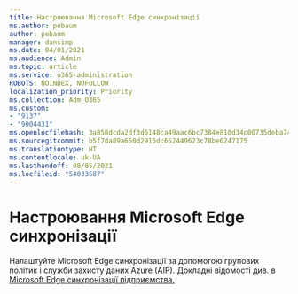 ```yaml
---
title: Настроювання Microsoft Edge синхронізації
ms.author: pebaum
author: pebaum
manager: dansimp
ms.date: 04/01/2021
ms.audience: Admin
ms.topic: article
ms.service: o365-administration
ROBOTS: NOINDEX, NOFOLLOW
localization_priority: Priority
ms.collection: Adm_O365
ms.custom:
- "9137"
- "9004431"
ms.openlocfilehash: 3a858dcda2df3d6148ca49aac6bc7384e810d34c00735deba74dfe9dd31f5656
ms.sourcegitcommit: b5f7da89a650d2915dc652449623c78be6247175
ms.translationtype: HT
ms.contentlocale: uk-UA
ms.lasthandoff: 08/05/2021
ms.locfileid: "54033587"
---
```

# <a name="configure-microsoft-edge-sync"></a>Настроювання Microsoft Edge синхронізації

Налаштуйте Microsoft Edge синхронізації за допомогою групових політик і служби захисту даних Azure (AIP). Докладні відомості див. в [Microsoft Edge синхронізації підприємства.](https://docs.microsoft.com/deployedge/microsoft-edge-enterprise-sync)
